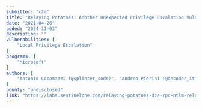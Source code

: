 ```yaml
---
submitter: "c2a"
title: "Relaying Potatoes: Another Unexpected Privilege Escalation Vulnerability in Windows RPC Protocol"
date: "2021-04-26"
added: "2024-11-03"
description: ""
vulnerabilities: [
    "Local Privilege Escalation"
]
programs: [
    "Microsoft"
]
authors: [
    "Antonio Cocomazzi (@splinter_code)", "Andrea Pierini (@decoder_it)"
]
bounty: "undisclosed"
link: "https://labs.sentinelone.com/relaying-potatoes-dce-rpc-ntlm-relay-eop/"
---
```




